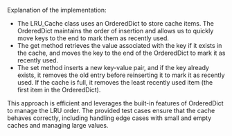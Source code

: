 Explanation of the implementation:

- The LRU_Cache class uses an OrderedDict to store cache items. The OrderedDict maintains the order of insertion and allows us to quickly move keys to the end to mark them as recently used.
- The get method retrieves the value associated with the key if it exists in the cache, and moves the key to the end of the OrderedDict to mark it as recently used.
- The set method inserts a new key-value pair, and if the key already exists, it removes the old entry before reinserting it to mark it as recently used. If the cache is full, it removes the least recently used item (the first item in the OrderedDict).

This approach is efficient and leverages the built-in features of OrderedDict to manage the LRU order. The provided test cases ensure that the cache behaves correctly, including handling edge cases with small and empty caches and managing large values.
